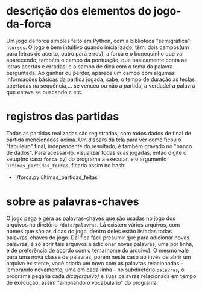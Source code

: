 # descrição dos elementos do jogo-da-forca
Um jogo da forca simples feito em Python, com a biblioteca "semigráfica": `ncurses`. O jogo é bem intuitívo quando inicializado, têm: dois campos(um para letras de acerto, outro para erros); a forca e o bonequinho que vai aparecendo; também o campo da pontuação, que basicamente conta as letras acertas e erradas; e o campo de dica com o tema da palavra perguntada. Ao ganhar ou perder, aparece um campo com algumas informações básicas da partida jogada, sabe, o tempo de duração as teclas apertadas na sequência,... se venceu ou não a partida, a verdadeira palavra que estava se buscando e etc.

# registros das partidas
Todas as partidas realizadas são registradas, com todos dados de final de partida mencionados acima. Um disparo da tela para ver como ficou o "tabuleiro" final, independente do resultado, é também gravado no "banco de dados". Para acessar-lô, visualizar todas suas jogadas, então digite o setup(no caso `forca.py`) do programa a  executar, e o argumento `últimas_partidas_feitas`, ficaria assim no bash: 
  - ./forca.py últimas_partidas_feitas

# sobre as palavras-chaves
O jogo pega e gera as palavras-chaves que são usadas no jogo dos arquivos no diretório `/data/palavras`. Lá existem vários arquivos, com nomes que são as dicas do jogo, dentro deles estão listadas todas palavras-chaves do jogo. Daí fica fácil presumir que para adicionar novas palavras, é só abrir tais arquivos e adicionar novas palavras, uma por linha, e de preferência de acordo com o tema(nome do arquivo). O mesmo vale para uma nova classe de palavras, porém neste caso ao ínvés de abrir um arquivo existente, você criaria um novo com as palavras relacionadas - lembrando novamente, uma em cada linha - no subdiretório `palavras`, o programa pegária cada _dica(arquivo)_ e suas palavras relacionads em tempo de execução, assim "ampliando o vocábulario" do programa.
